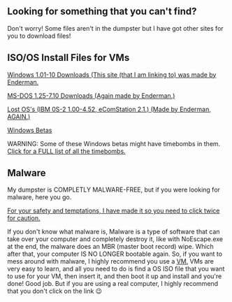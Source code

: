 ## Looking for something that you can't find?

Don't worry! Some files aren't in the dumpster but I have got other sites for you to download files!

## ISO/OS Install Files for VMs
[Windows 1.01-10 Downloads (This site (that I am linking to) was made by Enderman.](https://dl.malwarewatch.org/windows/)
 
[MS-DOS 1.25-7.10 Downloads (Again made by Enderman.)](https://dl.malwarewatch.org/ms-dos/)
 
[Lost OS's (IBM 0S-2 1.00-4.52, eComStation 2.1.) (Made by Enderman, AGAIN.)](https://dl.malwarewatch.org/oshalved/)

[Windows Betas](https://dl.malwarewatch.org/windows/betas)
 
WARNING: Some of these Windows betas might have timebombs in them. [Click for a FULL list of all the timebombs.](https://dl.malwarewatch.org/windows/betas/Timebombs.txt)

## Malware
My dumpster is COMPLETLY MALWARE-FREE, but if you were looking for malware, here you go.

[For your safety and temptations, I have made it so you need to click twice for caution.](malware.md)

If you don't know what malware is, Malware is a type of software that can take over your computer and completely destroy it, like with NoEscape.exe at the end, the malware does an MBR (master boot record) wipe. Which after that, your computer IS NO LONGER bootable again. So, if you want to mess around with malware, I highly recommend you use a [VM.](https://www.virtualbox.org/wiki/Downloads) VMs are very easy to learn, and all you need to do is find a OS ISO file that you want to use for your VM, then insert it, and then boot it up and install and you're done! Good job. But if you are using a real computer, I highly recommend that you don't click on the link 😉
